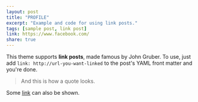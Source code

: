 ```yaml
---
layout: post
title: "PROFILE"
excerpt: "Example and code for using link posts."
tags: [sample post, link post]
link: https://www.facebook.com/  
share: true
---
```


This theme supports **link posts**, made famous by John Gruber. To use, just add `link: http://url-you-want-linked` to the post's YAML front matter and you're done.

> And this is how a quote looks.

Some [link](http://www.mademistakes.com) can also be shown.
